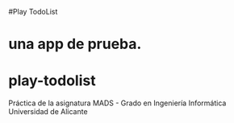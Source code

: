 #Play TodoList

una app de prueba.
=======
play-todolist
=============

Práctica de la asignatura MADS - Grado en Ingeniería Informática Universidad de Alicante

